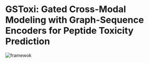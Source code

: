 # GSToxi: Gated Cross-Modal Modeling with Graph-Sequence Encoders for Peptide Toxicity Prediction

![framewok](framework.jpg)
